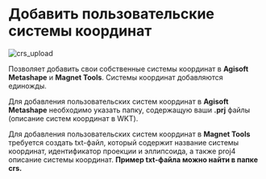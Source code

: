 # Добавить пользовательские системы координат

![crs_upload](https://user-images.githubusercontent.com/27758021/120013070-fb0a3480-bfe8-11eb-98f7-378242a14181.JPG)

Позволяет добавить свои собственные системы координат в **Agisoft Metashape** и **Magnet Tools**.
Системы координат добавляются единожды.

Для добавления пользовательских систем координат в **Agisoft Metashape** необходимо указать папку, 
содержащую ваши **.prj** файлы (описание систем координат в WKT).

Для добавления пользовательских систем координат в **Magnet Tools** требуется создать txt-файл, 
который содержит название системы координат, идентификатор проекции и эллипсоида, а также proj4 описание системы координат. 
**Пример txt-файла можно найти в папке crs.**

